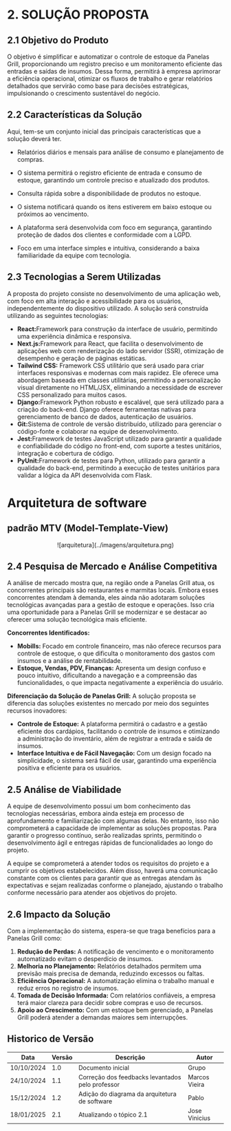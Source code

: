 # **2. SOLUÇÃO PROPOSTA**

## **2.1 Objetivo do Produto**

<p>
O objetivo é simplificar e automatizar o controle de estoque da Panelas Grill, proporcionando um registro preciso e um monitoramento eficiente das entradas e saídas de insumos. Dessa forma, permitirá à empresa aprimorar a eficiência operacional, otimizar os fluxos de trabalho e gerar relatórios detalhados que servirão como base para decisões estratégicas, impulsionando o crescimento sustentável do negócio.</p>

## **2.2 Características da Solução**

<p>Aqui, tem-se um conjunto inicial das principais características que a solução deverá ter.</p>

- <p>Relatórios diários e mensais para análise de consumo e planejamento de compras.</p>
- <p>O sistema permitirá o registro eficiente de entrada e consumo de estoque, garantindo um controle preciso e atualizado dos produtos.</p>
- <P>Consulta rápida sobre a disponibilidade de produtos no estoque.</p>
- <P>O sistema notificará quando os itens estiverem em baixo estoque ou próximos ao vencimento.
- <p>A plataforma será desenvolvida com foco em segurança, garantindo proteção de dados dos clientes e conformidade com a LGPD.</p>
- <p>Foco em uma interface simples e intuitiva, considerando a baixa familiaridade da equipe com tecnologia.</p>

## **2.3 Tecnologias a Serem Utilizadas**

<p>A proposta do projeto consiste no desenvolvimento de uma aplicação web, com foco em alta interação e acessibilidade para os usuários, independentemente do dispositivo utilizado. A solução será construída utilizando as seguintes tecnologias:</p>
<ul>
    <li><strong>React:</strong>Framework para construção da interface de usuário, permitindo uma experiência dinâmica e responsiva.</li>
    <li><strong>Next.js:</strong>Framework para React, que facilita o desenvolvimento de aplicações web com renderização do lado servidor (SSR), otimização de desempenho e geração de páginas estáticas.</li>
    <li><strong>Tailwind CSS:</strong> Framework CSS utilitário que será usado para criar interfaces responsivas e modernas com mais rapidez. Ele oferece uma abordagem baseada em classes utilitárias, permitindo a personalização visual diretamente no HTML/JSX, eliminando a necessidade de escrever CSS personalizado para muitos casos.</li>    
    <li><strong>Django:</strong>Framework Python robusto e escalável, que será utilizado para a criação do back-end. Django oferece ferramentas nativas para gerenciamento de banco de dados, autenticação de usuários.</li>
    <li><strong>Git:</strong>Sistema de controle de versão distribuído, utilizado para gerenciar o código-fonte e colaborar na equipe de desenvolvimento.</li>
    <li><strong>Jest:</strong>Framework de testes JavaScript utilizado para garantir a qualidade e confiabilidade do código no front-end, com suporte a testes unitários, integração e cobertura de código.</li>
    <li><strong>PyUnit:</strong>Framework de testes para Python, utilizado para garantir a qualidade do back-end, permitindo a execução de testes unitários para validar a lógica da API desenvolvida com Flask.</li>
</ul>

# **Arquitetura de software**

## **padrão MTV (Model-Template-View)**

<center>
  ![arquitetura](../imagens/arquitetura.png)
</center>

## **2.4 Pesquisa de Mercado e Análise Competitiva**

<p>A análise de mercado mostra que, na região onde a Panelas Grill atua, os concorrentes principais são restaurantes e marmitas locais. Embora esses concorrentes atendam à demanda, eles ainda não adotaram soluções tecnológicas avançadas para a gestão de estoque e operações. Isso cria uma oportunidade para a Panelas Grill se modernizar e se destacar ao oferecer uma solução tecnológica mais eficiente.</p>

<p><strong>Concorrentes Identificados:</strong></p>
<ul>
    <li><strong>Mobills:</strong> Focado em controle financeiro, mas não oferece recursos para controle de estoque, o que dificulta o monitoramento dos gastos com insumos e a análise de rentabilidade.</li>
    <li><strong>Estoque, Vendas, PDV, Finanças:</strong> Apresenta um design confuso e pouco intuitivo, dificultando a navegação e a compreensão das funcionalidades, o que impacta negativamente a experiência do usuário.</li>
</ul>

<p><strong>Diferenciação da Solução de Panelas Grill:</strong> A solução proposta se diferencia das soluções existentes no mercado por meio dos seguintes recursos inovadores:</p>

<ul>
    <li><strong>Controle de Estoque:</strong> A plataforma permitirá o cadastro e a gestão eficiente dos cardápios, facilitando o controle de insumos e otimizando a administração do inventário, além de registrar a entrada e saída de insumos.</li>
    <li><strong>Interface Intuitiva e de Fácil Navegação:</strong> Com um design focado na simplicidade, o sistema será fácil de usar, garantindo uma experiência positiva e eficiente para os usuários.</li>
</ul>

## **2.5 Análise de Viabilidade**

<p>A equipe de desenvolvimento possui um bom conhecimento das tecnologias necessárias, embora ainda esteja em processo de aprofundamento e familiarização com algumas delas. No entanto, isso não comprometerá a capacidade de implementar as soluções propostas. Para garantir o progresso contínuo, serão realizadas sprints, permitindo o desenvolvimento ágil e entregas rápidas de funcionalidades ao longo do projeto.</p>

<p>A equipe se comprometerá a atender todos os requisitos do projeto e a cumprir os objetivos estabelecidos. Além disso, haverá uma comunicação constante com os clientes para garantir que as entregas atendam às expectativas e sejam realizadas conforme o planejado, ajustando o trabalho conforme necessário para atender aos objetivos do projeto.</p>

## **2.6 Impacto da Solução**

<p>Com a implementação do sistema, espera-se que traga benefícios para a Panelas Grill como:</p>

<ol>
    <li><strong>Redução de Perdas:</strong> A notificação de vencimento e o monitoramento automatizado evitam o desperdício de insumos.</li>
    <li><strong>Melhoria no Planejamento:</strong> Relatórios detalhados permitem uma previsão mais precisa de demanda, reduzindo excessos ou faltas.</li>
    <li><strong>Eficiência Operacional:</strong>  A automatização elimina o trabalho manual e reduz erros no registro de insumos.</li>
    <li><strong>Tomada de Decisão Informada:</strong> Com relatórios confiáveis, a empresa terá maior clareza para decidir sobre compras e uso de recursos.</li>
    <li><strong>Apoio ao Crescimento:</strong> Com um estoque bem gerenciado, a Panelas Grill poderá atender a demandas maiores sem interrupções.</li>    
</ol>


## Historico de Versão 
| Data       | Versão | Descrição                                             | Autor      |
|------------|--------|-------------------------------------------------------|------------|
| 10/10/2024 | 1.0    | Documento inicial  | Grupo    |
| 24/10/2024 | 1.1    | Correção dos feedbacks levantados pelo professor  |   Marcos Vieira      |
| 15/12/2024 | 1.2    | Adição do diagrama da arquitetura de software     | Pablo|
| 18/01/2025 | 2.1    | Atualizando o tópico 2.1     | Jose Vinicius |

